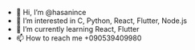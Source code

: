 - 👋 Hi, I’m @hasanince
- 👀 I’m interested in C, Python, React, Flutter, Node.js
- 🌱 I’m currently learning React, Flutter
- 📫 How to reach me +090539409980
